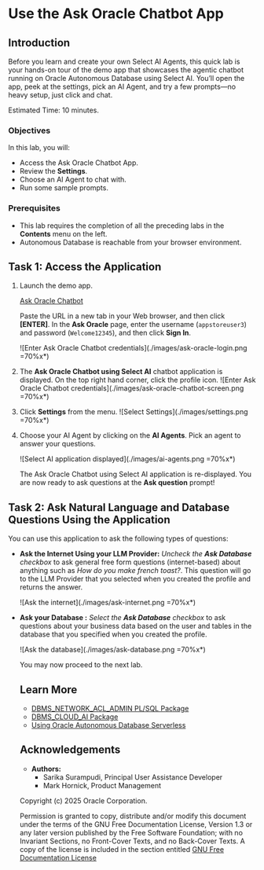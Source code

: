 # Use the Ask Oracle Chatbot App

## Introduction

Before you learn and create your own Select AI Agents, this quick lab is your hands-on tour of the demo app that showcases the agentic chatbot running on Oracle Autonomous Database using Select AI. You’ll open the app, peek at the settings, pick an AI Agent, and try a few prompts—no heavy setup, just click and chat.


Estimated Time: 10 minutes.

### Objectives

In this lab, you will:
* Access the Ask Oracle Chatbot App.
* Review the **Settings**.
* Choose an AI Agent to chat with.
* Run some sample prompts.

### Prerequisites
- This lab requires the completion of all the preceding labs in the **Contents** menu on the left.
- Autonomous Database is reachable from your browser environment.

## Task 1: Access the Application

1. Launch the demo app. 

    [Ask Oracle Chatbot](https://g0a51db2590de87-selectaiagentdb.adb-stable.us-ashburn-1.oraclecloudapps.com/ords/r/appstore/askoracle102/home)

    Paste the URL in a new tab in your Web browser, and then click **[ENTER]**. In the **Ask Oracle** page, enter the username (`appstoreuser3`) and password (`Welcome12345`), and then click **Sign In**.

    ![Enter Ask Oracle Chatbot credentials](./images/ask-oracle-login.png =70%x*)

2. The **Ask Oracle Chatbot using Select AI** chatbot application is displayed. On the top right hand corner, click the profile icon. 
    ![Enter Ask Oracle Chatbot credentials](./images/ask-oracle-chatbot-screen.png =70%x*)

3. Click **Settings** from the menu. 
    ![Select Settings](./images/settings.png =70%x*)

4. Choose your AI Agent by clicking on the **AI Agents**. Pick an agent to answer your questions. 

    ![Select AI application displayed](./images/ai-agents.png =70%x*)

    The Ask Oracle Chatbot using Select AI application is re-displayed. You are now ready to ask questions at the **Ask question** prompt!


## Task 2: Ask Natural Language and Database Questions Using the Application

You can use this application to ask the following types of questions:

- **Ask the Internet Using your LLM Provider:**
_Uncheck the **Ask Database** checkbox_ to ask general free form questions (internet-based) about anything such as _How do you make french toast?_. This question will go to the LLM Provider that you selected when you created the profile and returns the answer.

  ![Ask the internet](./images/ask-internet.png =70%x*)

- **Ask your Database :**
_Select the **Ask Database** checkbox_ to ask questions about your business data based on the user and tables in the database that you specified when you created the profile.

  ![Ask the database](./images/ask-database.png =70%x*)

  <!---
  Where do you specify what LLM provider and database schema/tables to use when answering your questions? When you create the profile using **`DBMS_CLOUD_AI.CREATE_PROFILE`** PL/SQL procedure, you specify the LLM provider, the credential, the schema, and the tables to use to answer your natural language questions on general data or your business data that is stored in your database.

  ![Create profile diagram](./images/create-profile-diagram.png " ")
--->
- **Generate narrated result :**
_Select the **Generate narrated result** checkbox_ to ask questions so that Select AI can return a clear, plain-English summary with key insights or use AI agents that can reason over context, call tools, and return a summary of actions.

Let's experiment a bit with both general data from the `internet`. 
Let's find out how to make french toast. Enter your question using a free form format in the **Ask a Question** text box, and make sure that the **Ask Database** checkbox is not checked since this is a general internet question that will be handled by your LLM provider. Next, click the **Run Prompt** icon, or press **[ENTER]**.

**Note:** You can type your own natural language question. You don't have to use the exact question that we show in our examples.

![How to make french toast question](./images/french-toast-example.png =70%x*)

A French toast recipe is displayed.

<!---

2. Let's find out the top 10 streamed movies in the moviestream company. Click the **Clear** icon in the banner to clear the last question and answer. Enter your question using a free form format in the **Ask a Question** text box, and select the **Ask Database** checkbox since this is a question about the moviestream data. Next, press **[ENTER]**.

    ![Top 10 streamed movies](./images/top-10-movies.png =70%x*)

    The top 10 streamed movies are displayed in descending order.

    ![Top 10 streamed movies result](./images/top-10-movies-result.png =70%x*)
    
  --->

You may now proceed to the next lab.

## Learn More
* [DBMS\_NETWORK\_ACL\_ADMIN PL/SQL Package](https://docs.oracle.com/en/database/oracle/oracle-database/19/arpls/DBMS_NETWORK_ACL_ADMIN.html#GUID-254AE700-B355-4EBC-84B2-8EE32011E692)
* [DBMS\_CLOUD\_AI Package](https://docs.oracle.com/en/cloud/paas/autonomous-database/serverless/adbsb/dbms-cloud-ai-package.html#GUID-000CBBD4-202B-4E9B-9FC2-B9F2FF20F246)
* [Using Oracle Autonomous Database Serverless](https://docs.oracle.com/en/cloud/paas/autonomous-database/adbsa/index.html)

## Acknowledgements
  * **Authors:** 
    * Sarika Surampudi, Principal User Assistance Developer
    * Mark Hornick, Product Management
<!--* **Last Updated By/Date:** Sarika Surampudi, August 2025
-->


Copyright (c) 2025 Oracle Corporation.

Permission is granted to copy, distribute and/or modify this document
under the terms of the GNU Free Documentation License, Version 1.3
or any later version published by the Free Software Foundation;
with no Invariant Sections, no Front-Cover Texts, and no Back-Cover Texts.
A copy of the license is included in the section entitled [GNU Free Documentation License](files/gnu-free-documentation-license.txt)
